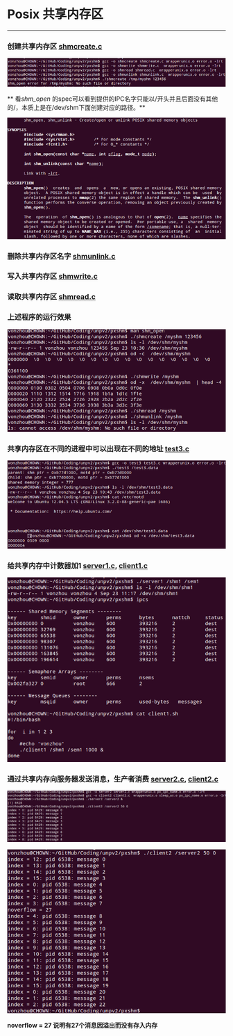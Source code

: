 # Posix 共享内存区
---

### 创建共享内存区 [shmcreate.c](shmcreate.c)

![](shm_create_unlink_write_read.png)

** 看*shm_open* 的spec可以看到提供的IPC名字只能以/开头并且后面没有其他的/，本质上是在/dev/shm下面创建对应的路径。** 

![](shm_open_api.png)

### 删除共享内存区名字 [shmunlink.c](shmunlink.c)
### 写入共享内存区 [shmwrite.c](shmwrite.c)
### 读取共享内存区 [shmread.c](shmread.c)

### 上述程序的运行效果

![](shm_run.png)


### 共享内存区在不同的进程中可以出现在不同的地址  [test3.c](test3.c)

![](shm_test3.png)


### 给共享内存中计数器加1   [server1.c](server1.c), [client1.c](client1.c)

![](client1.png)

### 通过共享内存向服务器发送消息，生产者消费  [server2.c](server2.c), [client2.c](client2.c)

![](client2_1.png)

![](client2_2.png)

**noverflow = 27 说明有27个消息因溢出而没有存入内存**




